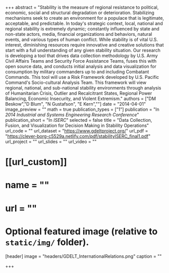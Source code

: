 +++
abstract = "Stability is the measure of regional resistance to political, economic, social and structural degradation or deterioration.  Stabilizing mechanisms seek to create an environment for a populace that is legitimate, acceptable, and predictable.  In today's strategic context, local, national and regional stability is extremely dynamic; constantly influenced by state and non-state actors, media, financial organizations and behaviors, natural events, and various types of human conflict.  While stability is of vital U.S. interest, diminishing resources require innovative and creative solutions that start with a full understanding of any given stability situation.  Our research is developing a tool that drives data collection methodology by U.S. Army Civil Affairs Teams and Security Force Assistance Teams, fuses this with open source data, and conducts initial analysis and data visualization for consumption by military commanders up to and including Combatant Commands.  This tool will use a Risk Framework developed by U.S. Pacific Command's Socio-cultural Analysis Team.  This framework will view regional, national, and sub-national stability environments through analysis of Humanitarian Crisis, Outlier and Recalcitrant States, Regional Power Balancing, Economic Insecurity, and Violent Extremism."
authors = ["DM Beskow","D Blum", "N Gustafson", "E Kern",""]
date = "2014-04-01"
image_preview = ""
math = true
publication_types = ["1"]
publication = "In *2014 Industrial and Systems Engineering Research Conference*"
publication_short = "In *ISERC*"
selected = false
title = "Data Collection, Fusion, and Visualization for Decision Making in Stability Operations"
url_code = ""
url_dataset = "https://www.gdeltproject.org/"
url_pdf = "https://clever-borg-c5529a.netlify.com/pdf/stabilityISERC_final1.pdf"
url_project = ""
url_slides = ""
url_video = ""

# [[url_custom]]
# name = ""
# url = ""

# Optional featured image (relative to `static/img/` folder).
[header]
image = "headers/GDELT_InternationalRelations.png"
caption = ""

+++


